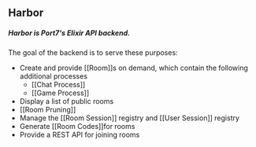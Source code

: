 ## Harbor
##### Harbor is Port7's Elixir API backend.
The goal of the backend is to serve these purposes:
- Create and provide [[Room]]s on demand, which contain the following additional processes
	- [[Chat Process]]
	- [[Game Process]] 
- Display a list of public rooms
- [[Room Pruning]]
- Manage the [[Room Session]] registry and [[User Session]] registry
- Generate [[Room Codes]]for rooms
- Provide a REST API for joining rooms
